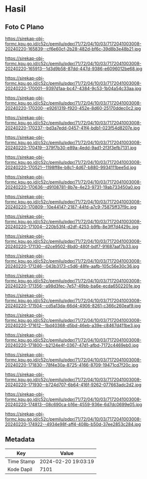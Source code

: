 # Hasil

## Foto C Plano

https://sirekap-obj-formc.kpu.go.id/c52c/pemilu/pdpr/71/72/04/10/03/7172041003008-20240220-165839--cf6e60cf-2b28-482d-bf6c-39d8b3e48b21.jpg

https://sirekap-obj-formc.kpu.go.id/c52c/pemilu/pdpr/71/72/04/10/03/7172041003008-20240220-165913--1d3d9b58-87dd-447d-9386-e6096012be68.jpg

https://sirekap-obj-formc.kpu.go.id/c52c/pemilu/pdpr/71/72/04/10/03/7172041003008-20240220-170001--9397d1aa-bc47-4384-9c53-1b04a54c33aa.jpg

https://sirekap-obj-formc.kpu.go.id/c52c/pemilu/pdpr/71/72/04/10/03/7172041003008-20240220-170200--e9261319-f920-452e-8d60-25170ddec0c2.jpg

https://sirekap-obj-formc.kpu.go.id/c52c/pemilu/pdpr/71/72/04/10/03/7172041003008-20240220-170237--bd3a7edd-0457-41f4-bdb1-023f54d8207e.jpg

https://sirekap-obj-formc.kpu.go.id/c52c/pemilu/pdpr/71/72/04/10/03/7172041003008-20240220-170419--379f7b30-e89a-4edd-9ad1-2f3f3efb7131.jpg

https://sirekap-obj-formc.kpu.go.id/c52c/pemilu/pdpr/71/72/04/10/03/7172041003008-20240220-170521--1198ff8e-b8c1-4d67-b880-9934111bee5d.jpg

https://sirekap-obj-formc.kpu.go.id/c52c/pemilu/pdpr/71/72/04/10/03/7172041003008-20240220-170636--d9108781-8b7e-4e23-9731-19ab733450a0.jpg

https://sirekap-obj-formc.kpu.go.id/c52c/pemilu/pdpr/71/72/04/10/03/7172041003008-20240220-170809--10e44147-2187-44fd-a7c9-75875ff37f9c.jpg

https://sirekap-obj-formc.kpu.go.id/c52c/pemilu/pdpr/71/72/04/10/03/7172041003008-20240220-171004--220b53f4-d2df-4253-b9fb-8e3ff7d4429c.jpg

https://sirekap-obj-formc.kpu.go.id/c52c/pemilu/pdpr/71/72/04/10/03/7172041003008-20240220-171130--d2ce9502-8bd0-480f-bdf7-91687aaf7b33.jpg

https://sirekap-obj-formc.kpu.go.id/c52c/pemilu/pdpr/71/72/04/10/03/7172041003008-20240220-171246--043b3173-c5d6-48fe-aafb-105c56e30c36.jpg

https://sirekap-obj-formc.kpu.go.id/c52c/pemilu/pdpr/71/72/04/10/03/7172041003008-20240220-171356--a98d3fec-7e57-49bb-ba6e-ecda6502201e.jpg

https://sirekap-obj-formc.kpu.go.id/c52c/pemilu/pdpr/71/72/04/10/03/7172041003008-20240220-171504--cd5a13da-66d4-4906-8261-c366c260eaf9.jpg

https://sirekap-obj-formc.kpu.go.id/c52c/pemilu/pdpr/71/72/04/10/03/7172041003008-20240220-171612--1bd40368-d5bd-46eb-a39e-c8467d411be3.jpg

https://sirekap-obj-formc.kpu.go.id/c52c/pemilu/pdpr/71/72/04/10/03/7172041003008-20240220-171800--b2124e4f-0367-47d1-afbd-7172c4469eb0.jpg

https://sirekap-obj-formc.kpu.go.id/c52c/pemilu/pdpr/71/72/04/10/03/7172041003008-20240220-171830--78f4e30a-8725-4166-8709-19471cd7f20c.jpg

https://sirekap-obj-formc.kpu.go.id/c52c/pemilu/pdpr/71/72/04/10/03/7172041003008-20240220-171930--b724d707-6b64-416f-9262-077663adc2d2.jpg

https://sirekap-obj-formc.kpu.go.id/c52c/pemilu/pdpr/71/72/04/10/03/7172041003008-20240220-174813--08c690ca-b16e-4559-936e-6d7dc0699e05.jpg

https://sirekap-obj-formc.kpu.go.id/c52c/pemilu/pdpr/71/72/04/10/03/7172041003008-20240220-174922--4934e98f-aff4-408b-b50d-37ee2853c284.jpg


## Metadata

| Key        | Value               |
| ---------- | ------------------- |
| Time Stamp | 2024-02-20 19:03:19 |
| Kode Dapil | 7101                |



